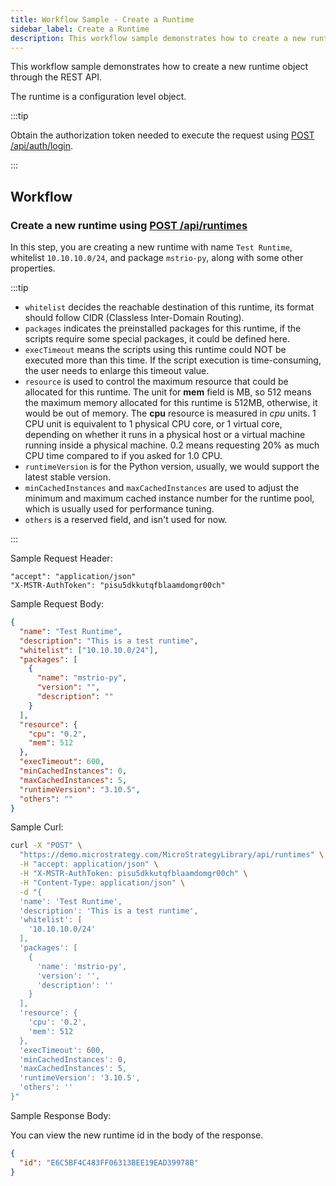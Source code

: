 ```yaml
---
title: Workflow Sample - Create a Runtime
sidebar_label: Create a Runtime
description: This workflow sample demonstrates how to create a new runtime object through the REST API.
---
```


This workflow sample demonstrates how to create a new runtime object through the REST API.

The runtime is a configuration level object.

:::tip

Obtain the authorization token needed to execute the request using [POST /api/auth/login](https://demo.microstrategy.com/MicroStrategyLibrary/api-docs/index.html#/Authentication/postLogin).

:::

## Workflow

### Create a new runtime using [POST /api/runtimes](https://demo.microstrategy.com/MicroStrategyLibrary/api-docs/index.html#/Runtimes/createScriptRuntime)

In this step, you are creating a new runtime with name `Test Runtime`, whitelist `10.10.10.0/24`, and package `mstrio-py`, along with some other properties.

:::tip

- `whitelist` decides the reachable destination of this runtime, its format should follow CIDR (Classless Inter-Domain Routing).
- `packages` indicates the preinstalled packages for this runtime, if the scripts require some special packages, it could be defined here.
- `execTimeout` means the scripts using this runtime could NOT be executed more than this time. If the script execution is time-consuming, the user needs to enlarge this timeout value.
- `resource` is used to control the maximum resource that could be allocated for this runtime. The unit for **mem** field is MB, so 512 means the maximum memory allocated for this runtime is 512MB, otherwise, it would be out of memory. The **cpu** resource is measured in _cpu_ units. 1 CPU unit is equivalent to 1 physical CPU core, or 1 virtual core, depending on whether it runs in a physical host or a virtual machine running inside a physical machine. 0.2 means requesting 20% as much CPU time compared to if you asked for 1.0 CPU.
- `runtimeVersion` is for the Python version, usually, we would support the latest stable version.
- `minCachedInstances` and `maxCachedInstances` are used to adjust the minimum and maximum cached instance number for the runtime pool, which is usually used for performance tuning.
- `others` is a reserved field, and isn't used for now.

:::

Sample Request Header:

```http
"accept": "application/json"
"X-MSTR-AuthToken": "pisu5dkkutqfblaamdomgr00ch"
```

Sample Request Body:

```json
{
  "name": "Test Runtime",
  "description": "This is a test runtime",
  "whitelist": ["10.10.10.0/24"],
  "packages": [
    {
      "name": "mstrio-py",
      "version": "",
      "description": ""
    }
  ],
  "resource": {
    "cpu": "0.2",
    "mem": 512
  },
  "execTimeout": 600,
  "minCachedInstances": 0,
  "maxCachedInstances": 5,
  "runtimeVersion": "3.10.5",
  "others": ""
}
```

Sample Curl:

```bash
curl -X "POST" \
  "https://demo.microstrategy.com/MicroStrategyLibrary/api/runtimes" \
  -H "accept: application/json" \
  -H "X-MSTR-AuthToken: pisu5dkkutqfblaamdomgr00ch" \
  -H "Content-Type: application/json" \
  -d "{
  'name': 'Test Runtime',
  'description': 'This is a test runtime',
  'whitelist': [
    '10.10.10.0/24'
  ],
  'packages': [
    {
      'name': 'mstrio-py',
      'version': '',
      'description': ''
    }
  ],
  'resource': {
    'cpu': '0.2',
    'mem': 512
  },
  'execTimeout': 600,
  'minCachedInstances': 0,
  'maxCachedInstances': 5,
  'runtimeVersion': '3.10.5',
  'others': ''
}"
```

Sample Response Body:

You can view the new runtime id in the body of the response.

```json
{
  "id": "E6C5BF4C483FF06313BEE19EAD39978B"
}
```
